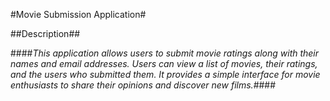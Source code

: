 #Movie Submission Application#

##Description##

####*This application allows users to submit movie ratings along with their names and email addresses. Users can view a list of movies, their ratings, and the users who submitted them. It provides a simple interface for movie enthusiasts to share their opinions and discover new films.*####
